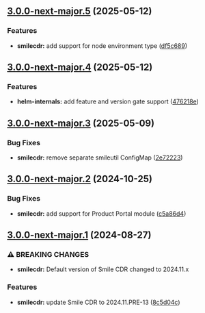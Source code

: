 ## [3.0.0-next-major.5](https://gitlab.com/smilecdr-public/smile-dh-helm-charts/compare/v3.0.0-next-major.4...v3.0.0-next-major.5) (2025-05-12)

### Features

* **smilecdr:** add support for node environment type ([df5c689](https://gitlab.com/smilecdr-public/smile-dh-helm-charts/commit/df5c689b87c2f386fa17d21254124f6213ae88e1))

## [3.0.0-next-major.4](https://gitlab.com/smilecdr-public/smile-dh-helm-charts/compare/v3.0.0-next-major.3...v3.0.0-next-major.4) (2025-05-12)

### Features

* **helm-internals:** add feature and version gate support ([476218e](https://gitlab.com/smilecdr-public/smile-dh-helm-charts/commit/476218e7d5f69d4ebfdbcbffd64442b911354d20))

## [3.0.0-next-major.3](https://gitlab.com/smilecdr-public/smile-dh-helm-charts/compare/v3.0.0-next-major.2...v3.0.0-next-major.3) (2025-05-09)

### Bug Fixes

* **smilecdr:** remove separate smileutil ConfigMap ([2e72223](https://gitlab.com/smilecdr-public/smile-dh-helm-charts/commit/2e722230414096a5266cd16a9bf5f06510cf37f4))

## [3.0.0-next-major.2](https://gitlab.com/smilecdr-public/smile-dh-helm-charts/compare/v3.0.0-next-major.1...v3.0.0-next-major.2) (2024-10-25)

### Bug Fixes

* **smilecdr:** add support for Product Portal module ([c5a86d4](https://gitlab.com/smilecdr-public/smile-dh-helm-charts/commit/c5a86d495c17e084c9324ec5a1c592849376e799))

## [3.0.0-next-major.1](https://gitlab.com/smilecdr-public/smile-dh-helm-charts/compare/v2.0.0...v3.0.0-next-major.1) (2024-08-27)

### ⚠ BREAKING CHANGES

* **smilecdr:** Default version of Smile CDR changed to 2024.11.x

### Features

* **smilecdr:** update Smile CDR to 2024.11.PRE-13 ([8c5d04c](https://gitlab.com/smilecdr-public/smile-dh-helm-charts/commit/8c5d04c1933495627456a2b71aab3c24a95d367c))
